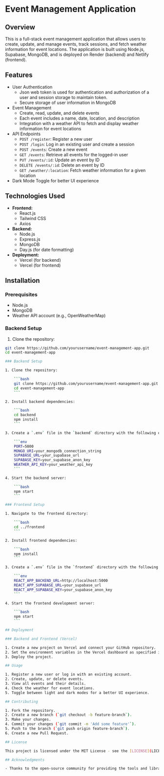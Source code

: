 # Event Management Application

## Overview

This is a full-stack event management application that allows users to create, update, and manage events, track sessions, and fetch weather information for event locations. The application is built using Node.js, Supabase, MongoDB, and is deployed on Render (backend) and Netlify (frontend).

## Features

- User Authentication
  - Json web token is used for authentication and authorization of a user and session storage to maintain token.
  - Secure storage of user information in MongoDB
- Event Management
  - Create, read, update, and delete events
  - Each event includes a name, date, location, and description
  - Integration with a weather API to fetch and display weather information for event locations
- API Endpoints
  - `POST /register`: Register a new user
  - `POST /login`: Log in an existing user and create a session
  - `POST /events`: Create a new event
  - `GET /events`: Retrieve all events for the logged-in user
  - `PUT /events/:id`: Update an event by ID
  - `DELETE /events/:id`: Delete an event by ID
  - `GET /weather/:location`: Fetch weather information for a given location
- Dark Mode Toggle for better UI experience

## Technologies Used

- **Frontend:**
  - React.js
  - Tailwind CSS
  - Axios
- **Backend:**
  - Node.js
  - Express.js
  - MongoDB
  - Day.js (for date formatting)
- **Deployment:**
  - Vercel (for backend)
  - Vercel (for frontend)

## Installation

### Prerequisites

- Node.js
- MongoDB
- Weather API account (e.g., OpenWeatherMap)

### Backend Setup

1. Clone the repository:

```bash
git clone https://github.com/yourusername/event-management-app.git
cd event-management-app

### Backend Setup

1. Clone the repository:

    ```bash
    git clone https://github.com/yourusername/event-management-app.git
    cd event-management-app
    ```

2. Install backend dependencies:

    ```bash
    cd backend
    npm install
    ```

3. Create a `.env` file in the `backend` directory with the following environment variables:

    ```env
    PORT=5000
    MONGO_URI=your_mongodb_connection_string
    SUPABASE_URL=your_supabase_url
    SUPABASE_KEY=your_supabase_anon_key
    WEATHER_API_KEY=your_weather_api_key
    ```

4. Start the backend server:

    ```bash
    npm start
    ```

### Frontend Setup

1. Navigate to the frontend directory:

    ```bash
    cd ../frontend
    ```

2. Install frontend dependencies:

    ```bash
    npm install
    ```

3. Create a `.env` file in the `frontend` directory with the following environment variables:

    ```env
    REACT_APP_BACKEND_URL=http://localhost:5000
    REACT_APP_SUPABASE_URL=your_supabase_url
    REACT_APP_SUPABASE_KEY=your_supabase_anon_key
    ```

4. Start the frontend development server:

    ```bash
    npm start
    ```

## Deployment

### Backend and Frontend (Vercel)

1. Create a new project on Vercel and connect your GitHub repository.
2. Set the environment variables in the Vercel dashboard as specified in your `.env` files.
3. Deploy the project.

## Usage

1. Register a new user or log in with an existing account.
2. Create, update, or delete events.
3. View all events and their details.
4. Check the weather for event locations.
5. Toggle between light and dark modes for a better UI experience.

## Contributing

1. Fork the repository.
2. Create a new branch (`git checkout -b feature-branch`).
3. Make your changes.
4. Commit your changes (`git commit -m 'Add some feature'`).
5. Push to the branch (`git push origin feature-branch`).
6. Create a new Pull Request.

## License

This project is licensed under the MIT License - see the [LICENSE](LICENSE) file for details.

## Acknowledgments

- Thanks to the open-source community for providing the tools and libraries used in this project.